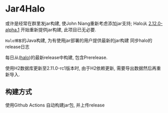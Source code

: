 # Jar4Halo

或许是经常在群里发jar构建, 使John Niang重新考虑添加jar支持; Halo从 [2.12.0-alpha.1](https://github.com/halo-dev/halo/releases/tag/v2.12.0-alpha.1) 开始重新提供jar构建, 此项目已无必要.





`Halo博客`的Java构建, 为有使用jar部署的用户提供最新的jar构建
同步halo的release日志

每日从([halo]([https://github.com/halo-dev/halo/tree/main](https://github.com/halo-dev/halo)))的最新release中构建, 包含Prerelease. 

使用H2数据库更新至2.11.0-rc1版本时, 由于H2依赖更新, 需要导出数据然后再重新导入.

## 构建方式
使用Github Actions 自动构建jar包, 并上传release
